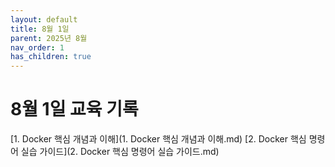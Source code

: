 ```yaml
---
layout: default
title: 8월 1일
parent: 2025년 8월
nav_order: 1
has_children: true
---
```


# 8월 1일 교육 기록
[1. Docker 핵심 개념과 이해](1. Docker 핵심 개념과 이해.md)
[2. Docker 핵심 명령어 실습 가이드](2. Docker 핵심 명령어 실습 가이드.md)
